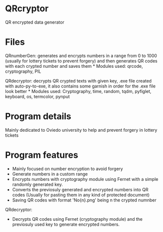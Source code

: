 # QRcryptor
QR encrypted data generator


# Files
  QRnumberGen: generates and encrypts numbers in a range from 0 to 1000 (usually for lottery tickets to prevent forgery) and then
    generates QR codes with each crypted number and saves them
        * Modules used: qrcode, cryptography, PIL
    
  QRdecryptor: decrypts QR crypted texts with given key, .exe file created with auto-py-to-exe, it also contains some garnish
     in order for the .exe file look better
        * Modules used: Cryptography, time, random, tqdm, pyfiglet, keyboard, os, termcolor, pynput
        
# Program details
   Mainly dedicated to Oviedo university to help and prevent forgery in lottery tickets
   
# Program features
   * Mainly focused on number encryption to avoid forgery
   * Generate numbers in a custom range
   * Encrypts numbers with cryptography module using Fernet with a simple randomly generated key.
   * Converts the previosuly generated and encrypted numbers into QR codes (Usually for pasting them in any kind of protected document)
   * Saving QR codes with format 'No{n}.png' being n the crypted numnber
   
   QRdecryptor: 
   * Decrypts QR codes using Fernet (cryptography module) and the previosuly used key to generate encrypted numbers.
   
   
   
      
  
